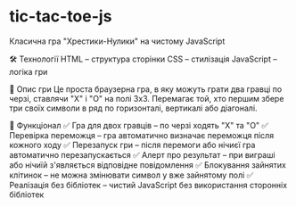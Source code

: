 # tic-tac-toe-js
Класична гра "Хрестики-Нулики" на чистому JavaScript   

🛠 Технології
HTML – структура сторінки
CSS – стилізація
JavaScript – логіка гри  

📜 Опис гри
Це проста браузерна гра, в яку можуть грати два гравці по черзі, ставлячи "X" і "O" на полі 3x3. 
Перемагає той, хто першим збере три своїх символи в ряд по горизонталі, вертикалі або діагоналі.  

📌 Функціонал
✅ Гра для двох гравців – по черзі ходять "X" та "O"
✅ Перевірка переможця – гра автоматично визначає переможця після кожного ходу
✅ Перезапуск гри – після перемоги або нічиєї гра автоматично перезапускається
✅ Алерт про результат – при виграші або нічиїй з'являється відповідне повідомлення
✅ Блокування зайнятих клітинок – не можна змінювати символ у вже зайнятому полі
✅ Реалізація без бібліотек – чистий JavaScript без використання сторонніх бібліотек
